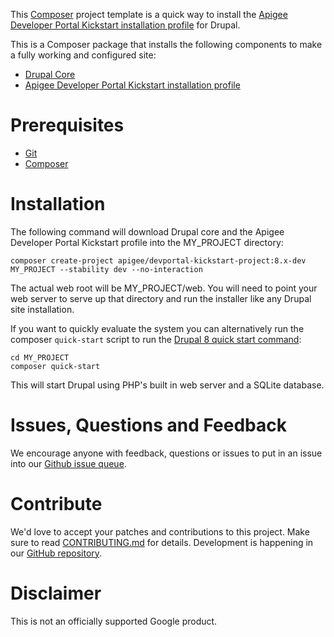 This [Composer](https://getcomposer.org) project template is a quick way to install
the [Apigee Developer Portal Kickstart installation profile](https://www.drupal.org/project/apigee_devportal_kickstart)
for Drupal.

This is a Composer package that installs the following components to make a fully working and configured site:
* [Drupal Core](https://www.drupal.org)
* [Apigee Developer Portal Kickstart installation profile](https://www.drupal.org/project/apigee_devportal_kickstart)

# Prerequisites

* [Git](https://git-scm.com)
* [Composer](https://getcomposer.org)

# Installation

The following command will download Drupal core and the Apigee Developer Portal Kickstart profile into
the MY_PROJECT directory:

```
composer create-project apigee/devportal-kickstart-project:8.x-dev MY_PROJECT --stability dev --no-interaction
```

The actual web root will be MY_PROJECT/web. You will need to point your web server to serve up that
directory and run the installer like any Drupal site installation.

If you want to quickly evaluate the system you can alternatively run the composer `quick-start` script to run
the [Drupal 8 quick start command](https://www.drupal.org/docs/8/install/drupal-8-quick-start-command):

```
cd MY_PROJECT
composer quick-start
```

This will start Drupal using PHP's built in web server and a SQLite database.

# Issues, Questions and Feedback
We encourage anyone with feedback, questions or issues to put in an issue into
our [Github issue queue](https://github.com/apigee/devportal-kickstart-project-composer/issues).

# Contribute
We'd love to accept your patches and contributions to this project. Make sure to read [CONTRIBUTING.md](CONTRIBUTING.md) for details.
Development is happening in our [GitHub repository](https://github.com/apigee/devportal-kickstart-project-composer).

# Disclaimer

This is not an officially supported Google product.
